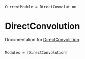 ```@meta
CurrentModule = DirectConvolution
```

# DirectConvolution

Documentation for [DirectConvolution](https://github.com/vincent-picaud/DirectConvolution.jl).

```@index
```

```@autodocs
Modules = [DirectConvolution]
```

